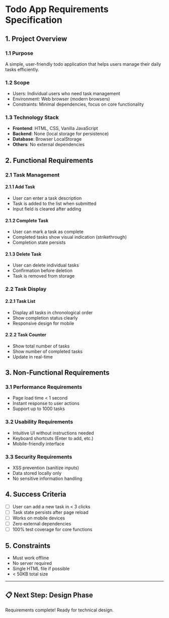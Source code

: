 # Todo App Requirements Specification

## 1. Project Overview

### 1.1 Purpose
A simple, user-friendly todo application that helps users manage their daily tasks efficiently.

### 1.2 Scope
- Users: Individual users who need task management
- Environment: Web browser (modern browsers)
- Constraints: Minimal dependencies, focus on core functionality

### 1.3 Technology Stack
- **Frontend**: HTML, CSS, Vanilla JavaScript
- **Backend**: None (local storage for persistence)
- **Database**: Browser LocalStorage
- **Others**: No external dependencies

## 2. Functional Requirements

### 2.1 Task Management
#### 2.1.1 Add Task
- User can enter a task description
- Task is added to the list when submitted
- Input field is cleared after adding

#### 2.1.2 Complete Task
- User can mark a task as complete
- Completed tasks show visual indication (strikethrough)
- Completion state persists

#### 2.1.3 Delete Task
- User can delete individual tasks
- Confirmation before deletion
- Task is removed from storage

### 2.2 Task Display
#### 2.2.1 Task List
- Display all tasks in chronological order
- Show completion status clearly
- Responsive design for mobile

#### 2.2.2 Task Counter
- Show total number of tasks
- Show number of completed tasks
- Update in real-time

## 3. Non-Functional Requirements

### 3.1 Performance Requirements
- Page load time < 1 second
- Instant response to user actions
- Support up to 1000 tasks

### 3.2 Usability Requirements
- Intuitive UI without instructions needed
- Keyboard shortcuts (Enter to add, etc.)
- Mobile-friendly interface

### 3.3 Security Requirements
- XSS prevention (sanitize inputs)
- Data stored locally only
- No sensitive information handling

## 4. Success Criteria

- [ ] User can add a new task in < 3 clicks
- [ ] Task state persists after page reload
- [ ] Works on mobile devices
- [ ] Zero external dependencies
- [ ] 100% test coverage for core functions

## 5. Constraints

- Must work offline
- No server required
- Single HTML file if possible
- < 50KB total size

---

## 📋 Next Step: Design Phase

Requirements complete! Ready for technical design.